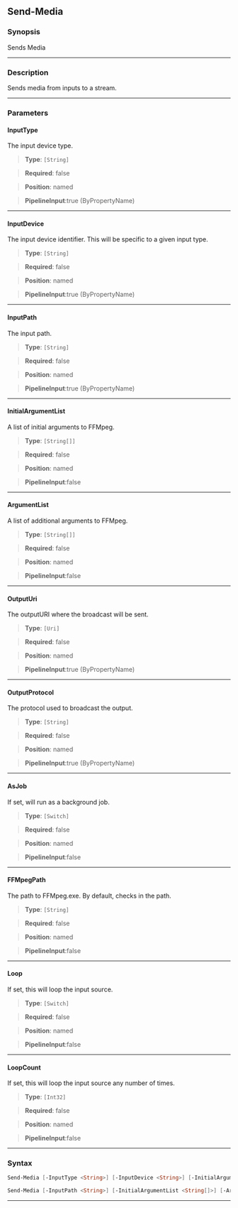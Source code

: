 
Send-Media
----------
### Synopsis
Sends Media

---
### Description

Sends media from inputs to a stream.

---
### Parameters
#### **InputType**

The input device type.



> **Type**: ```[String]```

> **Required**: false

> **Position**: named

> **PipelineInput**:true (ByPropertyName)



---
#### **InputDevice**

The input device identifier.  This will be specific to a given input type.



> **Type**: ```[String]```

> **Required**: false

> **Position**: named

> **PipelineInput**:true (ByPropertyName)



---
#### **InputPath**

The input path.



> **Type**: ```[String]```

> **Required**: false

> **Position**: named

> **PipelineInput**:true (ByPropertyName)



---
#### **InitialArgumentList**

A list of initial arguments to FFMpeg.



> **Type**: ```[String[]]```

> **Required**: false

> **Position**: named

> **PipelineInput**:false



---
#### **ArgumentList**

A list of additional arguments to FFMpeg.



> **Type**: ```[String[]]```

> **Required**: false

> **Position**: named

> **PipelineInput**:false



---
#### **OutputUri**

The outputURI where the broadcast will be sent.



> **Type**: ```[Uri]```

> **Required**: false

> **Position**: named

> **PipelineInput**:true (ByPropertyName)



---
#### **OutputProtocol**

The protocol used to broadcast the output.



> **Type**: ```[String]```

> **Required**: false

> **Position**: named

> **PipelineInput**:true (ByPropertyName)



---
#### **AsJob**

If set, will run as a background job.



> **Type**: ```[Switch]```

> **Required**: false

> **Position**: named

> **PipelineInput**:false



---
#### **FFMpegPath**

The path to FFMpeg.exe.  By default, checks in the path.



> **Type**: ```[String]```

> **Required**: false

> **Position**: named

> **PipelineInput**:false



---
#### **Loop**

If set, this will loop the input source.



> **Type**: ```[Switch]```

> **Required**: false

> **Position**: named

> **PipelineInput**:false



---
#### **LoopCount**

If set, this will loop the input source any number of times.



> **Type**: ```[Int32]```

> **Required**: false

> **Position**: named

> **PipelineInput**:false



---
### Syntax
```PowerShell
Send-Media [-InputType <String>] [-InputDevice <String>] [-InitialArgumentList <String[]>] [-ArgumentList <String[]>] [-OutputUri <Uri>] [-OutputProtocol <String>] [-AsJob] [-FFMpegPath <String>] [-Loop] [-LoopCount <Int32>] [<CommonParameters>]
```
```PowerShell
Send-Media [-InputPath <String>] [-InitialArgumentList <String[]>] [-ArgumentList <String[]>] [-OutputUri <Uri>] [-OutputProtocol <String>] [-AsJob] [-FFMpegPath <String>] [-Loop] [-LoopCount <Int32>] [<CommonParameters>]
```
---



